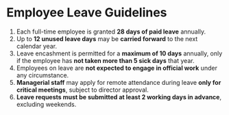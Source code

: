 # Employee Leave Guidelines

1. Each full-time employee is granted **28 days of paid leave** annually.
2. Up to **12 unused leave days** may be **carried forward** to the next calendar year.
3. Leave encashment is permitted for a **maximum of 10 days** annually, only if the employee has **not taken more than 5 sick days** that year.
4. Employees on leave are **not expected to engage in official work** under any circumstance.
5. **Managerial staff** may apply for remote attendance during leave **only for critical meetings**, subject to director approval.
6. **Leave requests must be submitted at least 2 working days in advance**, excluding weekends.
